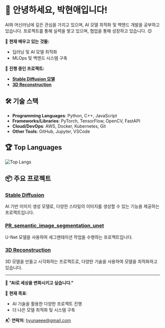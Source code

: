# 👋 안녕하세요, 박현애입니다!

AI와 머신러닝에 깊은 관심을 가지고 있으며, AI 모델 최적화 및 백엔드 개발을 공부하고 있습니다. 프로젝트를 통해 실력을 쌓고 있으며, 협업을 통해 성장하고 있습니다. 😊

🌱 **현재 배우고 있는 것들:**
- 딥러닝 및 AI 모델 최적화
- MLOps 및 백엔드 시스템 구축

🔭 **진행 중인 프로젝트:**
- **[Stable Diffusion 모델](https://github.com/hyunaeee/StableDiffusion)**
- **[3D Reconstruction](https://github.com/hyunaeee/3D-reconstruction)**

## 🛠️ **기술 스택**

- **Programming Languages**: Python, C++, JavaScript
- **Frameworks/Libraries**: PyTorch, TensorFlow, OpenCV, FastAPI
- **Cloud/DevOps**: AWS, Docker, Kubernetes, Git
- **Other Tools**: GitHub, Jupyter, VSCode

## 🏆 **Top Languages**

![Top Langs](https://github-readme-stats.vercel.app/api/top-langs/?username=hyunaeee&layout=compact)

## 📦 **주요 프로젝트**

### [Stable Diffusion](https://github.com/hyunaeee/StableDiffusion)
AI 기반 이미지 생성 모델로, 다양한 스타일의 이미지를 생성할 수 있는 기능을 제공하는 프로젝트입니다.

### [PR_semantic_image_segmentation_unet](https://github.com/hyunaeee/PR_semantic_image_segmentation_unet)
U-Net 모델을 사용하여 세그멘테이션 작업을 수행하는 프로젝트입니다.

### [3D Reconstruction](https://github.com/hyunaeee/3D-reconstruction)
3D 모델을 만들고 시각화하는 프로젝트로, 다양한 기술을 사용하여 모델을 최적화하고 있습니다.

---

🎯 **"AI로 세상을 변화시키고 싶습니다."**

📝 **현재 목표**:
- AI 기술을 활용한 다양한 프로젝트 진행
- 더 나은 모델 최적화 및 시스템 구축

📬 **연락처**: hyunaeee@gmail.com

